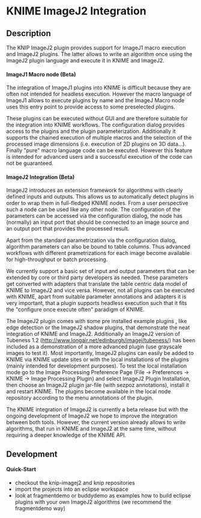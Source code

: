 KNIME ImageJ2 Integration
============

Description
----------

The KNIP ImageJ2 plugin provides support for ImageJ1 macro execution and ImageJ2 plugins. The latter
allows to write an algorithm once using the ImageJ2 plugin language and execute it in KNIME and ImageJ2.

#### ImageJ1 Macro node (Beta)

The integration of ImageJ1 plugins into KNIME is difficult because they are often not intended for headless execution.  However the macro language of ImageJ1 allows to execute plugins by name and the ImageJ Macro node uses this entry point to provide access to some preselected plugins.

These plugins can be executed without GUI and are therefore suitable for the integration into KNIME workflows. The configuration dialog provides access to the plugins and the plugin parameterization. Additionally it supports the chained execution of multiple macros and the selection of the processed image dimensions (i.e. execution of 2D plugins on 3D data...). Finally "pure" macro language code can be executed. However this feature is intended for advanced users and a successful execution of the code can not be guaranteed.

#### ImageJ2 Integration (Beta)

ImageJ2 introduces an extension framework for algorithms with clearly defined inputs and outputs. This allows us to automatically detect plugins in order to wrap them in full-fledged KNIME nodes. From a user perspective such a node can be used like any other node. The configuration of the parameters can be accessed via the configuration dialog, the node has (normally) an input port that should be connected to an image source and an output port that provides the processed result.

Apart from the standard parametrization via the configuration dialog, algorithm parameters can also be bound to table columns. Thus advanced workflows with different prametrizations for each image become available for high-throughput or batch processing.

We currently support a basic set of input and output parameters that can be extended by core or third party developers as needed. These parameters get converted with adapters that translate the table centric data model of KNIME to ImageJ2 and vice versa. However, not all plugins can be executed with KNIME, apart from suitable parameter annotations and adapters it is very important, that a plugin supports headless execution such that it fits the "configure once execute often" paradigm of KNIME.

The ImageJ2 plugin comes with some pre installed example plugins , like edge detection or the ImageJ2 shadow plugins, that demonstrate the neat integration of KNIME and ImageJ2. Additionally an ImageJ2 version of Tubeness 1.2 (http://www.longair.net/edinburgh/imagej/tubeness/) has been included as a demonstration of a more advanced plugin (use grayscale images to test it). Most importantly,  ImageJ2 plugins can easily be added to KNIME via KNIME update sites or with the local installations of the plugins (mainly intended for development purposes).  To test the local installation mode go to the Image Processing Preference Page (File -> Preferences -> KNIME -> Image Processing Plugin) and select ImageJ2 Plugin Installation, then choose an ImageJ2 plugin jar-file (with sezpoz annotations), install it and restart KNIME. The plugins become available in the local node repository according to the menu annotations of the plugin. 

The KNIME integration of ImageJ2 is currently a beta release but with the ongoing development of ImageJ2 we hope to improve the integration between both tools. However, the current version already allows to write algorithms, that run in KNIME and ImageJ2 at the same time, without requiring a deeper knowledge of the KNIME API.

Development
-------------

#### Quick-Start

* checkout the knip-imagej2 and knip repositories
* import the projects into an eclipse workspace
* look at fragmentdemo or buddydemo as examples how to build eclipse plugins with your own ImageJ2 algorithms (we recommend the fragmentdemo way)


